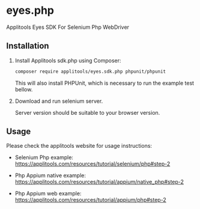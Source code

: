 eyes.php
=============

Applitools Eyes SDK For Selenium Php WebDriver

## Installation

1. Install Applitools sdk.php using Composer:

    ```bash
    composer require applitools/eyes.sdk.php phpunit/phpunit
    ```

    This will also install PHPUnit, which is necessary to run the example test bellow.

2. Download and run selenium server.

    Server version should be suitable to your browser version.

## Usage

Please check the applitools website for usage instructions:

- Selenium Php example: https://applitools.com/resources/tutorial/selenium/php#step-2

- Php Appium native example: https://applitools.com/resources/tutorial/appium/native_php#step-2

- Php Appium web example: https://applitools.com/resources/tutorial/appium/php#step-2
